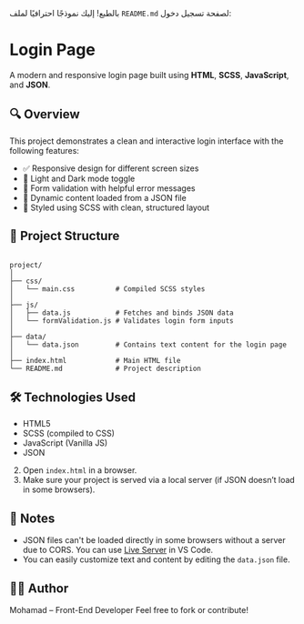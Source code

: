 بالطبع! إليك نموذجًا احترافيًا لملف `README.md` لصفحة تسجيل دخول:
# Login Page

A modern and responsive login page built using **HTML**, **SCSS**, **JavaScript**, and **JSON**.

## 🔍 Overview

This project demonstrates a clean and interactive login interface with the following features:

- ✅ Responsive design for different screen sizes  
- 🌙 Light and Dark mode toggle  
- 🧠 Form validation with helpful error messages  
- 🔗 Dynamic content loaded from a JSON file  
- 💅 Styled using SCSS with clean, structured layout

## 📁 Project Structure

```

project/
│
├── css/
│   └── main.css          # Compiled SCSS styles
│
├── js/
│   ├── data.js           # Fetches and binds JSON data
│   └── formValidation.js # Validates login form inputs
│
├── data/
│   └── data.json         # Contains text content for the login page
│
├── index.html            # Main HTML file
└── README.md             # Project description

````

## 🛠️ Technologies Used

- HTML5
- SCSS (compiled to CSS)
- JavaScript (Vanilla JS)
- JSON


2. Open `index.html` in a browser.
3. Make sure your project is served via a local server (if JSON doesn’t load in some browsers).

## 📌 Notes

* JSON files can't be loaded directly in some browsers without a server due to CORS. You can use [Live Server](https://marketplace.visualstudio.com/items?itemName=ritwickdey.LiveServer) in VS Code.
* You can easily customize text and content by editing the `data.json` file.

## 🧑‍💻 Author

Mohamad – Front-End Developer
Feel free to fork or contribute!



